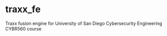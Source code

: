 # traxx_fe
Traxx fusion engine for University of San Diego Cybersecurity Engineering CYBR560 course
